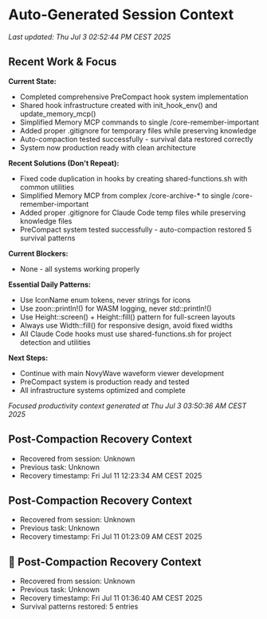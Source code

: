# Auto-Generated Session Context

*Last updated: Thu Jul  3 02:52:44 PM CEST 2025*

## Recent Work & Focus

**Current State:**
- Completed comprehensive PreCompact hook system implementation
- Shared hook infrastructure created with init_hook_env() and update_memory_mcp()
- Simplified Memory MCP commands to single /core-remember-important
- Added proper .gitignore for temporary files while preserving knowledge
- Auto-compaction tested successfully - survival data restored correctly
- System now production ready with clean architecture

**Recent Solutions (Don't Repeat):**
- Fixed code duplication in hooks by creating shared-functions.sh with common utilities
- Simplified Memory MCP from complex /core-archive-* to single /core-remember-important
- Added proper .gitignore for Claude Code temp files while preserving knowledge files
- PreCompact system tested successfully - auto-compaction restored 5 survival patterns

**Current Blockers:**
- None - all systems working properly

**Essential Daily Patterns:**
- Use IconName enum tokens, never strings for icons  
- Use zoon::println!() for WASM logging, never std::println!()
- Use Height::screen() + Height::fill() pattern for full-screen layouts
- Always use Width::fill() for responsive design, avoid fixed widths
- All Claude Code hooks must use shared-functions.sh for project detection and utilities

**Next Steps:**
- Continue with main NovyWave waveform viewer development
- PreCompact system is production ready and tested
- All infrastructure systems optimized and complete

*Focused productivity context generated at Thu Jul  3 03:50:36 AM CEST 2025*
## Post-Compaction Recovery Context
- Recovered from session: Unknown
- Previous task: Unknown
- Recovery timestamp: Fri Jul 11 12:23:34 AM CEST 2025
## Post-Compaction Recovery Context
- Recovered from session: Unknown
- Previous task: Unknown
- Recovery timestamp: Fri Jul 11 01:23:09 AM CEST 2025

## 🔄 Post-Compaction Recovery Context
- Recovered from session: Unknown
- Previous task: Unknown
- Recovery timestamp: Fri Jul 11 01:36:40 AM CEST 2025
- Survival patterns restored: 5 entries
